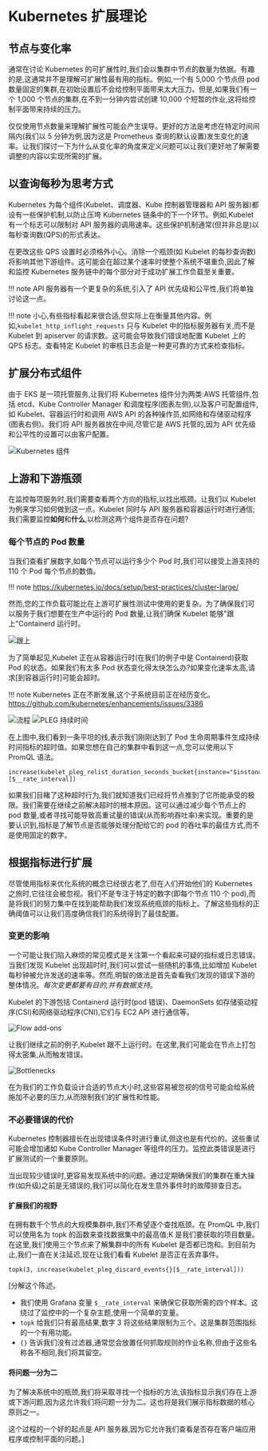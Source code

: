 
# Kubernetes 扩展理论

## 节点与变化率
通常在讨论 Kubernetes 的可扩展性时,我们会以集群中节点的数量为依据。有趣的是,这通常并不是理解可扩展性最有用的指标。例如,一个有 5,000 个节点但 pod 数量固定的集群,在初始设置后不会给控制平面带来太大压力。但是,如果我们有一个 1,000 个节点的集群,在不到一分钟内尝试创建 10,000 个短暂的作业,这将给控制平面带来持续的压力。

仅仅使用节点数量来理解扩展性可能会产生误导。更好的方法是考虑在特定时间间隔内(我们以 5 分钟为例,因为这是 Prometheus 查询的默认设置)发生变化的速率。让我们探讨一下为什么从变化率的角度来定义问题可以让我们更好地了解需要调整的内容以实现所需的扩展。

## 以查询每秒为思考方式
Kubernetes 为每个组件(Kubelet、调度器、Kube 控制器管理器和 API 服务器)都设有一些保护机制,以防止压垮 Kubernetes 链条中的下一个环节。例如,Kubelet 有一个标志可以限制对 API 服务器的调用速率。这些保护机制通常(但并非总是)以每秒查询数(QPS)的形式表达。

在更改这些 QPS 设置时必须格外小心。消除一个瓶颈(如 Kubelet 的每秒查询数)将影响其他下游组件。这可能会在超过某个速率时使整个系统不堪重负,因此了解和监控 Kubernetes 服务链中的每个部分对于成功扩展工作负载至关重要。

!!! note 
    API 服务器有一个更复杂的系统,引入了 API 优先级和公平性,我们将单独讨论这一点。

!!! note 
    小心,有些指标看起来很合适,但实际上在衡量其他内容。例如,`kubelet_http_inflight_requests` 只与 Kubelet 中的指标服务器有关,而不是 Kubelet 到 apiserver 的请求数。这可能会导致我们错误地配置 Kubelet 上的 QPS 标志。查看特定 Kubelet 的审核日志会是一种更可靠的方式来检查指标。

## 扩展分布式组件

由于 EKS 是一项托管服务,让我们将 Kubernetes 组件分为两类:AWS 托管组件,包括 etcd、Kube Controller Manager 和调度程序(图表左侧),以及客户可配置组件,如 Kubelet、容器运行时和调用 AWS API 的各种操作员,如网络和存储驱动程序(图表右侧)。我们将 API 服务器放在中间,尽管它是 AWS 托管的,因为 API 优先级和公平性的设置可以由客户配置。

![Kubernetes 组件](../images/k8s-components.png)

## 上游和下游瓶颈
在监控每项服务时,我们需要查看两个方向的指标,以找出瓶颈。让我们以 Kubelet 为例来学习如何做到这一点。Kubelet 同时与 API 服务器和容器运行时进行通信;我们需要监控**如何**和**什么**,以检测这两个组件是否存在问题?

### 每个节点的 Pod 数量
当我们查看扩展数字,如每个节点可以运行多少个 Pod 时,我们可以接受上游支持的 110 个 Pod 每个节点的数值。

!!! note
    https://kubernetes.io/docs/setup/best-practices/cluster-large/

然而,您的工作负载可能比在上游可扩展性测试中使用的更复杂。为了确保我们可以服务于我们想要在生产中运行的 Pod 数量,让我们确保 Kubelet 能够"跟上"Containerd 运行时。

![跟上](../images/keeping-up.png)

为了简单起见,Kubelet 正在从容器运行时(在我们的例子中是 Containerd)获取 Pod 的状态。如果我们有太多 Pod 状态变化得太快怎么办?如果变化速率太高,请求[到容器运行时]可能会超时。

!!! note 
    Kubernetes 正在不断发展,这个子系统目前正在经历变化。https://github.com/kubernetes/enhancements/issues/3386

![流程](../images/flow.png)
![PLEG 持续时间](../images/PLEG-duration.png)

在上图中,我们看到一条平坦的线,表示我们刚刚达到了 Pod 生命周期事件生成持续时间指标的超时值。如果您想在自己的集群中看到这一点,您可以使用以下 PromQL 语法。
```
increase(kubelet_pleg_relist_duration_seconds_bucket{instance="$instance"}[$__rate_interval])
```


如果我们目睹了这种超时行为,我们就知道我们已经将节点推到了它所能承受的极限。我们需要在继续之前解决超时的根本原因。这可以通过减少每个节点上的 pod 数量,或者寻找可能导致高重试量的错误(从而影响吞吐率)来实现。重要的是要认识到,指标是了解节点是否能够处理分配给它的 pod 的吞吐率的最佳方式,而不是使用固定的数字。

## 根据指标进行扩展
尽管使用指标来优化系统的概念已经很古老了,但在人们开始他们的 Kubernetes 之旅时,它往往会被忽视。我们不是专注于特定的数字(即每个节点 110 个 pod),而是将我们的努力集中在找到能帮助我们发现系统瓶颈的指标上。了解这些指标的正确阈值可以让我们高度确信我们的系统得到了最佳配置。

### 变更的影响
一个可能让我们陷入麻烦的常见模式是关注第一个看起来可疑的指标或日志错误。当我们发现 Kubelet 出现超时时,我们可以尝试一些随机的事情,比如增加 Kubelet 每秒钟被允许发送的速率等。然而,明智的做法是首先查看我们发现的错误下游的整体情况。*每次变更都要有目的,并有数据支持*。

Kubelet 的下游包括 Containerd 运行时(pod 错误)、DaemonSets 如存储驱动程序(CSI)和网络驱动程序(CNI),它们与 EC2 API 进行通信等。

![Flow add-ons](../images/flow-addons.png)

让我们继续之前的例子,Kubelet 跟不上运行时。在这里,我们可能会在节点上打包得太密集,从而触发错误。

![Bottlenecks](../images/bottlenecks.png)

在为我们的工作负载设计合适的节点大小时,这些容易被忽视的信号可能会给系统施加不必要的压力,从而限制我们的扩展性和性能。

### 不必要错误的代价

Kubernetes 控制器擅长在出现错误条件时进行重试,但这也是有代价的。这些重试可能会增加诸如 Kube Controller Manager 等组件的压力。监控此类错误是进行扩展测试的一个重要原则。

当出现较少错误时,更容易发现系统中的问题。通过定期确保我们的集群在重大操作(如升级)之前是无错误的,我们可以简化在发生意外事件时的故障排查日志。

#### 扩展我们的视野
在拥有数千个节点的大规模集群中,我们不希望逐个查找瓶颈。在 PromQL 中,我们可以使用名为 topk 的函数来查找数据集中的最高值;K 是我们要获取的项目数量。在这里,我们使用三个节点来了解集群中的所有 Kubelet 是否都已饱和。到目前为止,我们一直在关注延迟,现在让我们看看 Kubelet 是否正在丢弃事件。
```
topk(3, increase(kubelet_pleg_discard_events{}[$__rate_interval]))
```

[分解这个陈述。

* 我们使用 Grafana 变量 `$__rate_interval` 来确保它获取所需的四个样本。这绕过了监控中的一个复杂主题,使用一个简单的变量。
* `topk` 给我们只有最高结果,数字 3 将这些结果限制为三个。这是集群范围指标的一个有用功能。
* `{}` 告诉我们没有过滤器,通常您会放置任何抓取规则的作业名称,但由于这些名称各不相同,我们将其留空。

#### 将问题一分为二

为了解决系统中的瓶颈,我们将采取寻找一个指标的方法,该指标显示我们存在上游或下游问题,因为这允许我们将问题一分为二。这也将是我们展示指标数据的核心原则之一。

这个过程的一个好的起点是 API 服务器,因为它允许我们查看是否存在客户端应用程序或控制平面的问题。]
